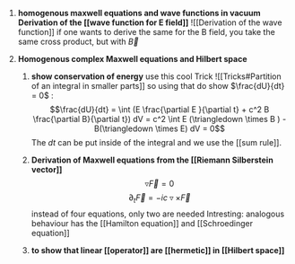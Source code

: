 1. **homogenous maxwell equations and wave functions in vacuum**
	**Derivation of the [[wave function for E field]]**
		![[Derivation of the wave function]]
	if one wants to derive the same for the B field, you take the same cross product, but with $\vec B$ 




2. **Homogenous complex Maxwell equations and Hilbert space** 

	1. **show conservation of energy**
		use this cool Trick ![[Tricks#Partition of an integral in smaller parts]]
		so using that do show $\frac{dU}{dt} = 0$ : $$\frac{dU}{dt} = \int (E \frac{\partial E }{\partial t} + c^2 B \frac{\partial B}{\partial t}) dV = c^2 \int E (\triangledown \times B ) - B(\triangledown \times E) dV = 0$$
			The $dt$ can be put inside of the integral and we use the [[sum rule]]. 


	2. **Derivation of Maxwell equations from the [[Riemann Silberstein vector]]** 
	$$\triangledown \vec F = 0$$$$\partial_t \vec F = -ic \triangledown \times \vec F$$
		instead of four equations, only two are needed
		Intresting:  analogous behaviour has the [[Hamilton equation]] and [[Schroedinger equation]] 

	3. **to show that linear [[operator]] are [[hermetic]] in [[Hilbert space]]**

 